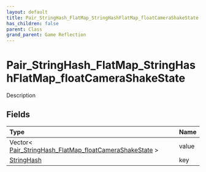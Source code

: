 ```yaml
---
layout: default
title: Pair_StringHash_FlatMap_StringHashFlatMap_floatCameraShakeState
has_children: false
parent: Class
grand_parent: Game Reflection
---
```

# Pair_StringHash_FlatMap_StringHashFlatMap_floatCameraShakeState
Description 

## Fields

| Type | Name |
|:----------|:--------------|
| Vector< [Pair_StringHash_FlatMap_floatCameraShakeState](/riftbreaker-wiki/docs/game-reflection/classes/pair__string_hash__flat_map_float_camera_shake_state/) > | value |
| [StringHash](/riftbreaker-wiki/docs/game-reflection/classes/string_hash/) | key |

